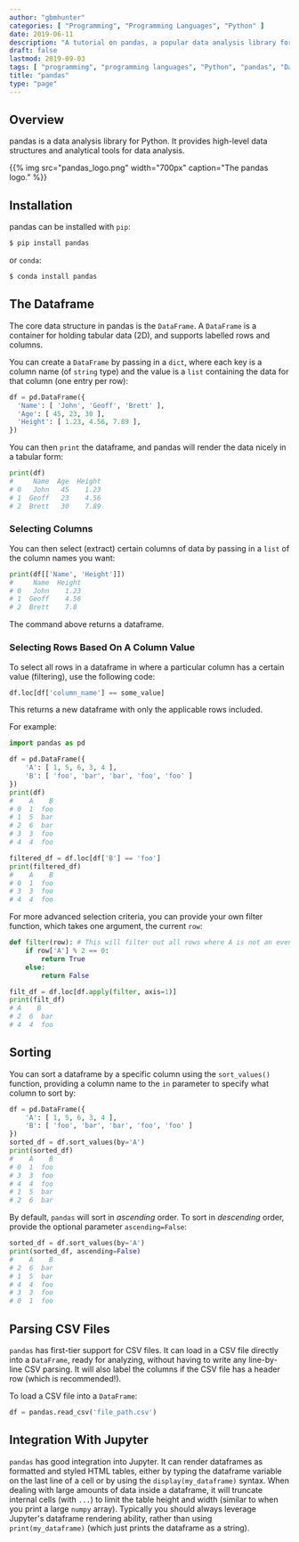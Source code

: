 ```yaml
---
author: "gbmhunter"
categories: [ "Programming", "Programming Languages", "Python" ]
date: 2019-06-11
description: "A tutorial on pandas, a popular data analysis library for Python."
draft: false
lastmod: 2019-09-03
tags: [ "programming", "programming languages", "Python", "pandas", "DataFrame", "CSV", "Jupyter", "Numpy", "conda" ]
title: "pandas"
type: "page"
---
```


## Overview

pandas is a data analysis library for Python. It provides high-level data structures and analytical tools for data analysis.

{{% img src="pandas_logo.png" width="700px" caption="The pandas logo." %}}

## Installation

pandas can be installed with `pip`:

```bash
$ pip install pandas
```

or `conda`:

```bash
$ conda install pandas
```

## The Dataframe

The core data structure in pandas is the `DataFrame`. A `DataFrame` is a container for holding tabular data (2D), and supports labelled rows and columns.

You can create a `DataFrame` by passing in a `dict`, where each key is a column name (of `string` type) and the value is a `list` containing the data for that column (one entry per row):

```python
df = pd.DataFrame({
  'Name': [ 'John', 'Geoff', 'Brett' ],
  'Age': [ 45, 23, 30 ],
  'Height': [ 1.23, 4.56, 7.89 ],
})
```

You can then `print` the dataframe, and pandas will render the data nicely in a tabular form:

```python
print(df)
#     Name  Age  Height
# 0   John   45    1.23
# 1  Geoff   23    4.56
# 2  Brett   30    7.89
```

### Selecting Columns

You can then select (extract) certain columns of data by passing in a `list` of the column names you want:

```python
print(df[['Name', 'Height']])
#     Name  Height
# 0   John    1.23
# 1  Geoff    4.56
# 2  Brett    7.8
```

The command above returns a dataframe.

### Selecting Rows Based On A Column Value

To select all rows in a dataframe in where a particular column has a certain value (filtering), use the following code:

```python
df.loc[df['column_name'] == some_value]
```

This returns a new dataframe with only the applicable rows included.

For example:

```python
import pandas as pd

df = pd.DataFrame({
    'A': [ 1, 5, 6, 3, 4 ],
    'B': [ 'foo', 'bar', 'bar', 'foo', 'foo' ]
})
print(df)
#    A    B
# 0  1  foo
# 1  5  bar
# 2  6  bar
# 3  3  foo
# 4  4  foo

filtered_df = df.loc[df['B'] == 'foo']
print(filtered_df)
#    A    B
# 0  1  foo
# 3  3  foo
# 4  4  foo
```

For more advanced selection criteria, you can provide your own filter function, which takes one argument, the current `row`:

```python
def filter(row): # This will filter out all rows where A is not an even number.
    if row['A'] % 2 == 0:
        return True
    else:
        return False

filt_df = df.loc[df.apply(filter, axis=1)]
print(filt_df)
# A    B
# 2  6  bar
# 4  4  foo
```

## Sorting

You can sort a dataframe by a specific column using the `sort_values()` function, providing a column name to the `in` parameter to specify what column to sort by:

```python
df = pd.DataFrame({
    'A': [ 1, 5, 6, 3, 4 ],
    'B': [ 'foo', 'bar', 'bar', 'foo', 'foo' ]
})
sorted_df = df.sort_values(by='A')
print(sorted_df)
#    A    B
# 0  1  foo
# 3  3  foo
# 4  4  foo
# 1  5  bar
# 2  6  bar
```

By default, `pandas` will sort in _ascending_ order. To sort in _descending_ order, provide the optional parameter `ascending=False`:

```python
sorted_df = df.sort_values(by='A')
print(sorted_df, ascending=False)
#    A    B
# 2  6  bar
# 1  5  bar
# 4  4  foo
# 3  3  foo
# 0  1  foo
```

## Parsing CSV Files

`pandas` has first-tier support for CSV files. It can load in a CSV file directly into a `DataFrame`, ready for analyzing, without having to write any line-by-line CSV parsing. It will also label the columns if the CSV file has a header row (which is recommended!).

To load a CSV file into a `DataFrame`:

```python
df = pandas.read_csv('file_path.csv')
```

## Integration With Jupyter

`pandas` has good integration into Jupyter. It can render dataframes as formatted and styled HTML tables, either by typing the dataframe variable on the last line of a cell or by using the `display(my_dataframe)` syntax. When dealing with large amounts of data inside a dataframe, it will truncate internal cells (with `...`) to limit the table height and width (similar to when you print a large `numpy` array). Typically you should always leverage Jupyter's dataframe rendering ability, rather than using `print(my_dataframe)` (which just prints the dataframe as a string).